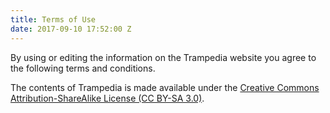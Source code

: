 ```yaml
---
title: Terms of Use
date: 2017-09-10 17:52:00 Z
---
```


By using or editing the information on the Trampedia website you agree to the following terms and conditions.

The contents of Trampedia is made available under the [Creative Commons Attribution-ShareAlike License (CC BY-SA 3.0)](https://creativecommons.org/licenses/by-sa/3.0/).